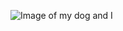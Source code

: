 ![Image of my dog and I](https://scontent.flex2-1.fna.fbcdn.net/v/t1.6435-9/94361101_2760376047423522_2118121082606059520_n.jpg?_nc_cat=107&ccb=1-5&_nc_sid=8bfeb9&_nc_ohc=UMt3iGA9jYAAX-mhst8&_nc_ht=scontent.flex2-1.fna&oh=00_AT9NfcGF0fhxfjGkVxbwrA5dGJqPMe_IvW_gLSwOLnuHrA&oe=6216ACD2)

